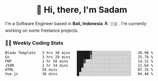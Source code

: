 <h1 align="center">👋 Hi, there, I'm Sadam</h1>
<p>I'm a Software Engineer based in <strong>Bali, Indonesia</strong> 🏝️ 🇮🇩 . I'm currently working on some freelance projects.</p>

### 👨‍💻 Weekly Coding Stats
<!--START_SECTION:waka-->

```text
Blade Template   3 hrs 38 mins   ██████▓░░░░░░░░░░░░░░░░░░   26.98 %
Go               3 hrs 29 mins   ██████▒░░░░░░░░░░░░░░░░░░   25.79 %
PHP              1 hr 56 mins    ███▓░░░░░░░░░░░░░░░░░░░░░   14.31 %
JSON             1 hr 34 mins    ███░░░░░░░░░░░░░░░░░░░░░░   11.64 %
HTML             59 mins         ██░░░░░░░░░░░░░░░░░░░░░░░   07.35 %
Vue.js           36 mins         █░░░░░░░░░░░░░░░░░░░░░░░░   04.48 %
```

<!--END_SECTION:waka-->
